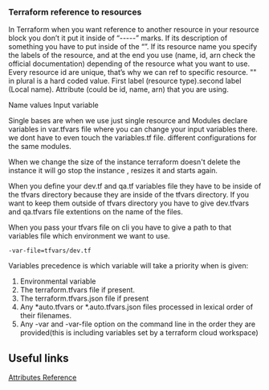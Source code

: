 ### Terraform reference to resources

In Terraform when you want reference to another resource in your resource block you don’t it put it inside of “-----”  marks. If its description of something you have to put inside of the “”.  If its resource name you specify the labels of the resource, and at the end you use (name, id, arn check the official documentation) depending of the resource what you want to use.  Every resource id are unique, that’s why we can ref to specific resource. "" in plural is a hard coded value. 
First label (resource type).second label (Local name). Attribute (could be id, name, arn) that you are using. 

Name values
Input variable

Single bases are when we use just single resource and Modules
declare variables in var.tfvars file where you can change your input variables there. we dont have to even touch the variables.tf file.
different configurations for the same modules.

When we change the size of the instance terraform doesn't delete the instance it will go stop the instance , resizes it and starts again. 

When you define your dev.tf and qa.tf variables file they have to be inside of the tfvars directory because they are inside of the tfvars directory. If you want to keep them outside of tfvars directory you have to give dev.tfvars and qa.tfvars file extentions on the name of the files.

When you pass your tfvars file on cli you have to give a path to that variables file which environment we want to use. 
```
-var-file=tfvars/dev.tf

```
Variables precedence is which variable will take a priority when is given:

1. Environmental variable
2. The terraform.tfvars file if present. 
3. The terraform.tfvars.json file if present
4. Any *auto.tfvars or *.auto.tfvars.json files processed in lexical order of their filenames.
5. Any -var and -var-file option on the command line in the order they are provided(this is including variables set by a terraform cloud workspace)



## Useful links

[Attributes Reference](https://registry.terraform.io/providers/hashicorp/aws/latest/docs/resources/instance)
